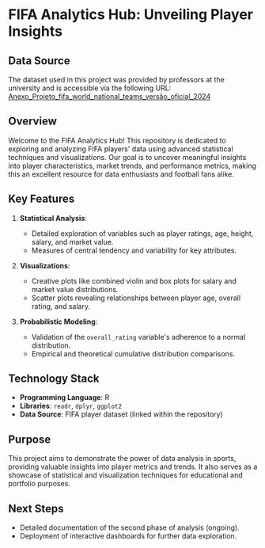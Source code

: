 # FIFA Analytics Hub: Unveiling Player Insights

## Data Source
The dataset used in this project was provided by professors at the university and is accessible via the following URL:
[Anexo_Projeto_fifa_world_national_teams_versão_oficial_2024](https://raw.githubusercontent.com/filipezabala/pucrs-tecnologo-bd/main/dados/Anexo_Projeto_fifa_world_national_teams_versa%CC%83o_oficial%2020241.csv)

## Overview
Welcome to the FIFA Analytics Hub! This repository is dedicated to exploring and analyzing FIFA players' data using advanced statistical techniques and visualizations. Our goal is to uncover meaningful insights into player characteristics, market trends, and performance metrics, making this an excellent resource for data enthusiasts and football fans alike.

## Key Features
1. **Statistical Analysis**:
   - Detailed exploration of variables such as player ratings, age, height, salary, and market value.
   - Measures of central tendency and variability for key attributes.
   
2. **Visualizations**:
   - Creative plots like combined violin and box plots for salary and market value distributions.
   - Scatter plots revealing relationships between player age, overall rating, and salary.

3. **Probabilistic Modeling**:
   - Validation of the `overall_rating` variable's adherence to a normal distribution.
   - Empirical and theoretical cumulative distribution comparisons.

## Technology Stack
- **Programming Language**: R
- **Libraries**: `readr`, `dplyr`, `ggplot2`
- **Data Source**: FIFA player dataset (linked within the repository)

## Purpose
This project aims to demonstrate the power of data analysis in sports, providing valuable insights into player metrics and trends. It also serves as a showcase of statistical and visualization techniques for educational and portfolio purposes.

## Next Steps
- Detailed documentation of the second phase of analysis (ongoing).
- Deployment of interactive dashboards for further data exploration.

